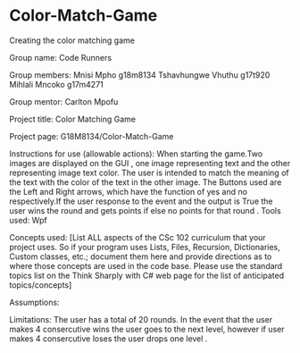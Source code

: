 # Color-Match-Game
Creating the color matching game 

Group name: Code Runners

Group members: Mnisi Mpho g18m8134
               Tshavhungwe Vhuthu g17t920
               Mihlali  Mncoko  g17m4271

Group mentor: Carlton Mpofu

Project title: Color Matching Game

Project page: G18M8134/Color-Match-Game

Instructions for use (allowable actions): 
When starting the game.Two images are displayed on the GUI , one image representing text  and the other representing image text color. The user is intended to match the meaning of the text with the color of the text in the other image. The Buttons used are the Left and Right arrows, which have the function of yes and no respectively.If the user response to the event and the output is True the user wins the round and gets points if else no points for that round . 
Tools used: Wpf 

Concepts used: [List ALL aspects of the CSc 102 curriculum that your project uses. So if your program uses Lists, Files, Recursion, Dictionaries, Custom classes, etc.; document them here and provide directions as to where those concepts are used in the code base. Please use the standard topics list on the Think Sharply with C# web page for the list of anticipated topics/concepts]

Assumptions: 

Limitations: 
 The user has a total of 20 rounds. In the event that the user makes 4 consercutive wins the user goes to the next level, however if user makes 4 consercutive loses the user drops one level . 


